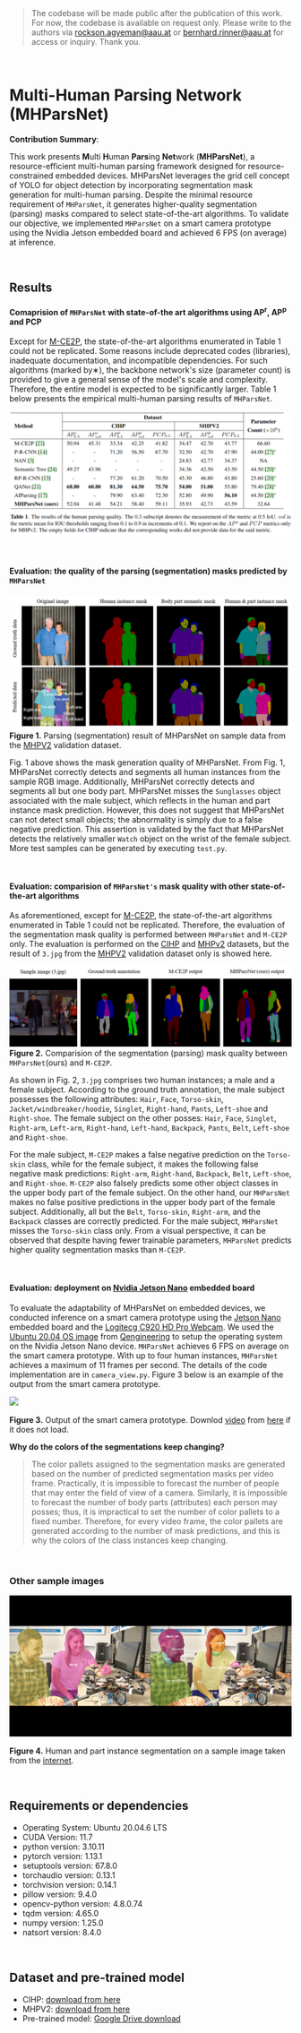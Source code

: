 &nbsp;
> The codebase will be made public after the publication of this work. For now, the codebase is available on request only. Please write to the authors via rockson.agyeman@aau.at or bernhard.rinner@aau.at for access or inquiry. Thank you.

&nbsp;

# Multi-Human Parsing Network (MHParsNet)
**Contribution Summary**:

This work presents **M**ulti **H**uman **Pars**ing **Net**work (**MHParsNet**), a resource-efficient multi-human parsing framework designed for resource-constrained embedded devices. MHParsNet leverages the grid cell concept of YOLO for object detection by incorporating segmentation mask generation for multi-human parsing. Despite the minimal resource requirement of ```MHParsNet```, it generates higher-quality segmentation (parsing) masks compared to select state-of-the-art algorithms. To validate our objective, we implemented ```MHParsNet``` on a smart camera prototype using the Nvidia Jetson embedded board and achieved 6 FPS (on average) at inference.  

&nbsp;

## Results
#### Comaprision of ```MHParsNet``` with state-of-the art algorithms using AP<sup>r</sup>, AP<sup>p</sup> and PCP
Except for [M-CE2P](https://github.com/RanTaimu/M-CE2P), the state-of-the-art algorithms enumerated in Table 1 could not be replicated. Some reasons include deprecated codes (libraries), inadequate documentation, and incompatible dependencies. For such algorithms (marked by∗), the backbone network's size (parameter count) is provided to give a general sense of the model's scale and complexity. Therefore, the entire model is expected to be significantly larger. Table 1 below presents the empirical multi-human parsing results of ```MHParsNet```.

![](results_table.png)

&nbsp;


#### Evaluation: the quality of the parsing (segmentation) masks predicted by ```MHParsNet```
![](segmentation_result.png)
**Figure 1.** Parsing (segmentation) result of MHParsNet on sample data from the [MHPV2](https://lv-mhp.github.io/dataset) validation dataset.
&nbsp;

Fig. 1 above shows the mask generation quality of MHParsNet. From Fig. 1, MHParsNet correctly detects and segments all human instances from the sample RGB image. Additionally, MHParsNet correctly detects and segments all but one body part. MHParsNet misses the ```Sunglasses``` object associated with the male subject, which reflects in the human and part instance mask prediction. However, this does not suggest that MHParsNet can not detect small objects; the abnormality is simply due to a false negative prediction. This assertion is validated by the fact that MHParsNet detects the relatively smaller ```Watch``` object on the wrist of the female subject. More test samples can be generated by executing ```test.py```.

&nbsp;
#### Evaluation: comparision of ```MHParsNet's``` mask quality with other state-of-the-art algorithms
As aforementioned, except for [M-CE2P](https://github.com/RanTaimu/M-CE2P), the state-of-the-art algorithms enumerated in Table 1 could not be replicated. Therefore, the evaluation of the segmentation mask quality is performed between ```MHParsNet``` and ```M-CE2P``` only. The evaluation is performed on the [CIHP](https://sysu-hcp.net/lip/overview.php) and [MHPv2](https://lv-mhp.github.io/dataset) datasets, but the result of ```3.jpg``` from the [MHPV2](https://lv-mhp.github.io/dataset) validation dataset only is showed here.

![](comparision.png)
**Figure 2.** Comparision of the segmentation (parsing) mask quality between ```MHParsNet```(ours) and ```M-CE2P```.

As shown in Fig. 2, `3.jpg` comprises two human instances; a male and a female subject. According to the ground truth annotation, the male subject possesses the following attributes: ```Hair```, ```Face```, ```Torso-skin```, ```Jacket/windbreaker/hoodie```, ```Singlet```,  ```Right-hand```,  ```Pants```, ```Left-shoe``` and ```Right-shoe```. The female subject on the other posses: ```Hair```, ```Face```, ```Singlet```, ```Right-arm```, ```Left-arm```, ```Right-hand```, ```Left-hand```, ```Backpack```, ```Pants```, ```Belt```, ```Left-shoe``` and ```Right-shoe```. 

For the male subject, ```M-CE2P``` makes a false negative prediction on the ```Torso-skin``` class, while for the female subject, it makes the following false negative mask predictions: ```Right-arm```, ```Right-hand```, ```Backpack```, ```Belt```, ```Left-shoe```, and ```Right-shoe```. ```M-CE2P``` also falsely predicts some other object classes in the upper body part of the female subject. On the other hand, our ```MHParsNet``` makes no false positive predictions in the upper body part of the female subject. Additionally, all but the ```Belt```, ```Torso-skin```, ```Right-arm```, and the ```Backpack``` classes are correctly predicted. For the male subject, ```MHParsNet``` misses the ```Torso-skin``` class only. From a visual perspective, it can be observed that despite having fewer trainable parameters, ```MHParsNet``` predicts higher quality segmentation masks than ```M-CE2P```.


&nbsp;
#### Evaluation: deployment on [Nvidia Jetson Nano](https://developer.nvidia.com/embedded/jetson-nano-developer-kit) embedded board
To evaluate the adaptability of MHParsNet on embedded devices, we conducted inference on a smart camera prototype using the [Jetson Nano](https://developer.nvidia.com/embedded/jetson-nano-developer-kit) embedded board and the [Logitecg C920 HD Pro Webcam](https://www.logitech.com/de-at/products/webcams/c920-pro-hd-webcam.960-001055.html). We used the [Ubuntu 20.04 OS image](https://github.com/Qengineering/Jetson-Nano-Ubuntu-20-image) from [Qengineering](https://github.com/Qengineering/Jetson-Nano-Ubuntu-20-image) to setup the operating system on the Nvidia Jetson Nano device. ```MHParsNet``` achieves 6 FPS on average on the smart camera prototype. With up to four human instances, ```MHParsNet``` achieves a maximum of 11 frames per second. The details of the code implementation are in ```camera_view.py```. Figure 3 below is an example of the output from the smart camera prototype.

![](cam_result.gif)

**Figure 3.** Output of the smart camera prototype. Downlod [video](https://github.com/rocksyne/MHParsNet/blob/main/cam_result.gif) from [here](https://github.com/rocksyne/MHParsNet/blob/main/cam_result.gif) if it does not load.


**Why do the colors of the segmentations keep changing?**
> The color pallets assigned to the segmentation masks are generated based on the number of predicted segmentation masks per video frame. Practically, it is impossible to forecast the number of people that may enter the field of view of a camera. Similarly, it is impossible to forecast the number of body parts (attributes) each person may posses; thus, it is impractical to set the number of color pallets to a fixed number. Therefore, for every video frame, the color pallets are generated according to the number of mask predictions, and this is why the colors of the class instances keep changing.

&nbsp;
### Other sample images
![](test_image.png)

**Figure 4.** Human and part instance segmentation on a sample image taken from the [internet](https://www.studycheck.de/images/fit/920x521/media/images/institute_gallery_images/uni-klagenfurt/AAU_Sommer_2021_C_Arnold_Poeschl_76.jpg).


&nbsp;
## Requirements or dependencies

- Operating System: Ubuntu 20.04.6 LTS
- CUDA Version: 11.7
- python version: 3.10.11
- pytorch version: 1.13.1
- setuptools version: 67.8.0
- torchaudio version: 0.13.1
- torchvision version: 0.14.1
- pillow version: 9.4.0
- opencv-python version: 4.8.0.74
- tqdm version: 4.65.0
- numpy version: 1.25.0
- natsort version: 8.4.0


&nbsp;
## Dataset and pre-trained model
- CIHP: [download from here](https://sysu-hcp.net/lip/overview.php)
- MHPV2: [download from here](https://lv-mhp.github.io/dataset)
- Pre-trained model: [Google Drive download](https://drive.google.com/drive/folders/166hl7qJVpgR7Z9KIELXUHM55FbgqhrHH?usp=sharing)



